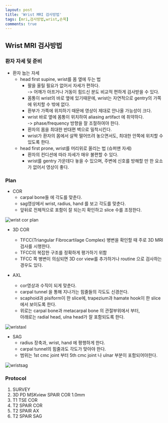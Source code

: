 ```yaml
---
layout: post
title: 'Wrist MRI 검사방법'
tags: [mri,검사방법,wrist,손목]
comments: true
---
```


## Wrist MRI 검사방법

### 환자 자세 및 준비
- 환자 눕는 자세
    - head first supine, wrist를 몸 옆에 두는 법
        - 팔을 올릴 필요가 없어서 자세가 편하다.  
        -> 어깨가 아프거나 거동이 힘드신 분도 비교적 편하게 검사받을 수 있다.
        - 몸통이 wrist의 바로 옆에 있기때문에, wrist는 자연적으로 gentry의 가쪽에 위치할 수 밖에 없다.
        - 환부가 가쪽에 위치하기 때문에 영상이 제대로 안나올 가능성이 크다.
        - wrist 바로 옆에 몸통이 위치하여 aliasing artifact 에 취약하다.  
        -> phase/frequency 방향을 잘 조절하여야 한다.
        - 환자의 몸을 최대한 반대편 벽으로 밀착시킨다.
        - wrist가 환자의 몸에서 살짝 떨어뜨려 놓으면서도, 최대한 안쪽에 위치할 수 있도록 한다.
    - head first prone, wrist를 머리위로 올리는 법 (슈퍼맨 자세)
        - 환자의 컨디션에 따라 자세가 매우 불편할 수 있다.
        - wrist를 gentry 가운데다 놓을 수 있으며, 주변에 신호를 방해할 만 한 요소가 없어서 영상이 좋다.

### Plan
- COR
    - carpal bone들 에 각도를 맞춘다.
    - sag영상에서 wrist, radius, hand 를 보고 각도를 맞춘다.
    - 앞뒤로 전체적으로 포함이 잘 되는지 확인하고 slice 수를 조정한다.  

![wrist cor plan](https://github.com/woobinww/woobinww.github.io/assets/111553878/b2099bc4-0830-4741-9ede-081039abb8df)  

- 3D COR
    - TFCC(Triangular Fibrocartilage Complex) 병변을 확인할 때 주로 3D MRI 검사를 시행한다.
    - TFCC의 복잡한 구조를 정확하게 평가하기 위함
    - TFCC 쪽 병변이 의심되면 3D cor view를 추가하거나 routine 으로 검사하는 경우도 있다.

- AXL
    - cor영상과 수직이 되게 맞춘다.
    - carpal tunnel 을 통해 지나가는 힘줄들의 각도도 신경쓴다.
    - scaphoid과 pisiform이 한 slice에, trapezium과 hamate hook이 한 slice에서 보이도록 한다.
    - 위로는 carpal bone과 metacarpal bone 의 관절부위에서 부터,  
    아래로는 radial head, ulna head가 잘 포함되도록 한다.  

![wristaxl](https://github.com/woobinww/woobinww.github.io/assets/111553878/4bb2ca42-13f1-4592-9251-8fd7b656ece6)  

- SAG
    - radius 장축과, wrist, hand 에 평행하게 한다. 
    - carpal tunnel의 힘줄과도 각도가 맞아야 한다.
    - 범위는 1st cmc joint 부터 5th cmc joint 나 ulnar 부분이 포함되어야한다.  
    
![wristsag](https://github.com/woobinww/woobinww.github.io/assets/111553878/a7efbe66-1719-4514-b528-6247bd826c9f)  


### Protocol
1. SURVEY
2. 3D PD MSKview SPAIR COR 1.0mm
3. T1 TSE COR
4. T2 SPAIR COR
5. T2 SPAIR AX
6. T2 SPAIR SAG
